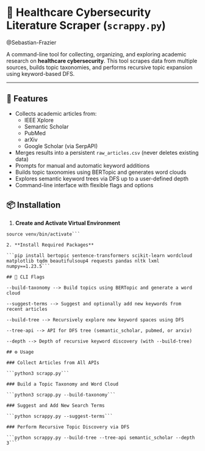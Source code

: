# 🧠 Healthcare Cybersecurity Literature Scraper (`scrappy.py`)

@Sebastian-Frazier

A command-line tool for collecting, organizing, and exploring academic research on **healthcare cybersecurity**. This tool scrapes data from multiple sources, builds topic taxonomies, and performs recursive topic expansion using keyword-based DFS.

---

## 🚀 Features

- Collects academic articles from:
  - IEEE Xplore
  - Semantic Scholar
  - PubMed
  - arXiv
  - Google Scholar (via SerpAPI)
- Merges results into a persistent `raw_articles.csv` (never deletes existing data)
- Prompts for manual and automatic keyword additions
- Builds topic taxonomies using BERTopic and generates word clouds
- Explores semantic keyword trees via DFS up to a user-defined depth
- Command-line interface with flexible flags and options

## 📦 Installation

1. **Create and Activate Virtual Environment**

  ```python3 -m venv venv 
source venv/bin/activate```

2. **Install Required Packages**

```pip install bertopic sentence-transformers scikit-learn wordcloud matplotlib tqdm beautifulsoup4 requests pandas nltk lxml numpy==1.23.5```

## 🔧 CLI Flags

--build-taxonomy --> Build topics using BERTopic and generate a word cloud

--suggest-terms --> Suggest and optionally add new keywords from recent articles

--build-tree --> Recursively explore new keyword spaces using DFS

--tree-api --> API for DFS tree (semantic_scholar, pubmed, or arxiv)

--depth --> Depth of recursive keyword discovery (with --build-tree)

## ⚙️ Usage

### Collect Articles from All APIs

```python3 scrapp.py```

### Build a Topic Taxonomy and Word Cloud

```python3 scrapp.py --build-taxonomy```

### Suggest and Add New Search Terms

```python scrappy.py --suggest-terms```

### Perform Recursive Topic Discovery via DFS

```python scrappy.py --build-tree --tree-api semantic_scholar --depth 3```
